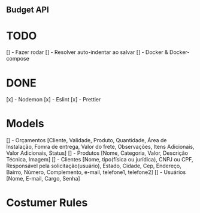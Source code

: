 ## Budget API

# TODO

[] - Fazer rodar
[] - Resolver auto-indentar ao salvar
[] - Docker & Docker-compose

# DONE

[x] - Nodemon
[x] - Eslint
[x] - Prettier

# Models

[] - Orçamentos [Cliente, Validade, Produto, Quantidade, Área de Instalação, Fomra de entrega, Valor do frete, Observações, Itens Adicionais, Valor Adicionais, Status]
[] - Produtos [Nome, Categoria, Valor, Descrição Técnica, Imagem]
[] - Clientes [Nome, tipo(física ou jurídica), CNPJ ou CPF, Responsável pela solicitação(usuário), Estado, Cidade, Cep, Endereço, Bairro, Número, Complemento, e-mail, telefone1, telefone2]
[] - Usuários [Nome, E-mail, Cargo, Senha]

# Costumer Rules
